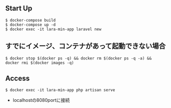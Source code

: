 ## Start Up
```
$ docker-compose build
$ docker-compose up -d
$ docker exec -it lara-min-app laravel new
```

## すでにイメージ、コンテナがあって起動できない場合
```
$ docker stop $(docker ps -q) && docker rm $(docker ps -q -a) && docker rmi $(docker images -q)
```

## Access
```
$ docker exec -it lara-min-app php artisan serve
```
- localhostの8080portに接続